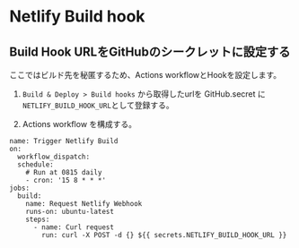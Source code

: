 # Netlify Build hook

## Build Hook URLをGitHubのシークレットに設定する

ここではビルド先を秘匿するため、Actions workflowとHookを設定します。

1. `Build & Deploy > Build hooks` から取得したurlを GitHub.secret に `NETLIFY_BUILD_HOOK_URL`として登録する。

1. Actions workflow を構成する。

```
name: Trigger Netlify Build
on:
  workflow_dispatch:
  schedule:
    # Run at 0815 daily
    - cron: '15 8 * * *'
jobs:
  build:
    name: Request Netlify Webhook
    runs-on: ubuntu-latest
    steps:
      - name: Curl request
        run: curl -X POST -d {} ${{ secrets.NETLIFY_BUILD_HOOK_URL }}
```